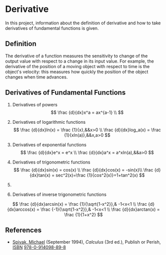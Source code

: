 # Derivative

In this project, information about the definition of derivative and how to take derivatives of fundamental functions is given.

## Definition 

The derivative of a function measures the sensitivity to change of the output value with respect to a change in its input value. For example, the derivative of the position of a moving object with respect to time is the object's velocity: this measures how quickly the position of the object changes when time advances.

## Derivatives of Fundamental Functions

1. Derivatives of powers
   $$
   \frac {d}{dx}x^a = ax^{a-1} \\
   $$

2. Derivatives of logarithmic functions
   $$
   \frac {d}{dx}ln(x) = \frac {1}{x},&&x>0 \\ \frac {d}{dx}log_a(x) = \frac {1}{xln(a)},&&x,a>0
   $$
   

3. Derivatives of exponential functions
   $$
   \frac {d}{dx}e^x = e^x  \\ \frac {d}{dx}a^x = a^xln(a),&&a>0
   $$

4. Derivatives of trigonometric functions
   $$
   \frac {d}{dx}sin(x) = cos(x)  \\ \frac {d}{dx}cos(x) = -sin(x)\\ \frac {d}{dx}tan(x) = sec^2(x)=\frac {1}{cos^2(x)}=1+tan^2(x)
   $$

5. 

5. Derivatives of inverse trigonometric functions

$$
\frac {d}{dx}arcsin(x) = \frac {1}{\sqrt{1-x^2}},& -1<x<1  \\ \frac {d}{dx}arccos(x) = \frac {-1}{\sqrt{1-x^2}},& -1<x<1  \\ \frac {d}{dx}arctan(x) = \frac {1}{1+x^2}
$$



## References

- [Spivak, Michael](https://en.wikipedia.org/wiki/Michael_Spivak) (September 1994), *Calculus* (3rd ed.), Publish or Perish, [ISBN](https://en.wikipedia.org/wiki/ISBN_(identifier)) [978-0-914098-89-8](https://en.wikipedia.org/wiki/Special:BookSources/978-0-914098-89-8)